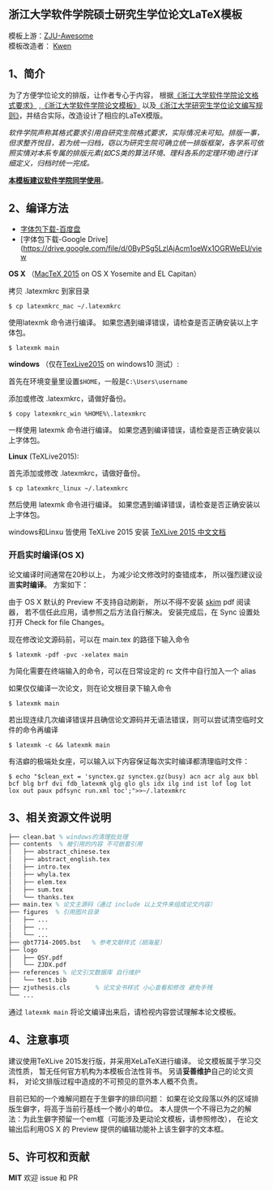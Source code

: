 ## 浙江大学软件学院硕士研究生学位论文LaTeX模板
模板上游：[ZJU-Awesome](https://github.com/ZJU-Awesome/write_with_LaTeX)<br>
模板改造者：  [Kwen](mailto:stralipch@gmail.com)

## 1、简介

为了方便学位论文的排版，让作者专心于内容，
根据[《浙江大学软件学院论文格式要求》](http://www.cst.zju.edu.cn/uploadfile/2012/1015/20121015030109379.doc)
,[《浙江大学软件学院论文模板》](http://www.cst.zju.edu.cn/uploadfile/2012/1015/20121015030251470.doc)
以及[《浙江大学研究生学位论文编写规则》](http://grs.zju.edu.cn/UserFiles/File/xkjsc/xwglb/wenjian/%E6%B5%99%E6%B1%9F%E5%A4%A7%E5%AD%A6%E7%A0%94%E7%A9%B6%E7%94%9F%E5%AD%A6%E4%BD%8D%E8%AE%BA%E6%96%87%E7%BC%96%E5%86%99%E8%A7%84%E5%88%99.doc)，并结合实际，改造设计了相应的LaTeX模版。

*软件学院声称其格式要求引用自研究生院格式要求，实际情况未可知。排版一事，但求整齐悦目，若为统一归档，窃以为研究生院可确立统一排版框架，各学系可依照实情对本系专属的排版元素(如CS类的算法环境、理科各系的定理环境)进行详细定义，归档时统一完成。* 

[**本模板建议软件学院同学使用**](https://github.com/KwenString/Thesis-SE-ZJU-LaTeX/releases)。

## 2、编译方法

- [字体包下载-百度盘](http://pan.baidu.com/s/1hrXDO5A)
- [字体包下载-Google Drive](https://drive.google.com/file/d/0ByPSg5LzlAjAcm1oeWx1OGRWeEU/view

__OS X__ （[MacTeX 2015](https://tug.org/mactex/) on OS X Yosemite and EL Capitan）

拷贝 .latexmkrc 到家目录

    $ cp latexmkrc_mac ~/.latexmkrc

使用latexmk 命令进行编译。
如果您遇到编译错误，请检查是否正确安装以上字体包。

	$ latexmk main


__windows__ （仅在[TexLive2015](http://mirrors.ustc.edu.cn/CTAN/systems/texlive/Images/texlive2015.iso) on windows10 测试）:

首先在环境变量里设置```$HOME```，一般是```C:\Users\username```

添加或修改 .latexmkrc，请做好备份。

    $ copy latexmkrc_win %HOME%\.latexmkrc

一样使用 latexmk 命令进行编译。
如果您遇到编译错误，请检查是否正确安装以上字体包。

__Linux__ (TeXLive2015):

首先添加或修改 .latexmkrc，请做好备份。

    $ cp latexmkrc_linux ~/.latexmkrc

然后使用 latexmk 命令进行编译。
如果您遇到编译错误，请检查是否正确安装以上字体包。

windows和Linxu 皆使用 TeXLive 2015 安装
[TeXLive 2015 中文文档](https://www.tug.org/texlive/doc/texlive-zh-cn/texlive-zh-cn.pdf)

### 开启实时编译(OS X)

论文编译时间通常在20秒以上，
为减少论文修改时的查错成本，
所以强烈建议设置**实时编译**。
方案如下：

由于 OS X 默认的 Preview 不支持自动刷新，
所以不得不安装 [skim](https://sourceforge.net/projects/skim-app/) pdf 阅读器，
若不信任此应用，请参照之后方法自行解决。
安装完成后，在 Sync 设置处打开 Check for file Changes。

现在修改论文源码前，可以在 main.tex 的路径下输入命令

    $ latexmk -pdf -pvc -xelatex main

为简化需要在终端输入的命令，可以在日常设定的 rc 文件中自行加入一个 alias

如果仅仅编译一次论文，则在论文根目录下输入命令

    $ latexmk main

若出现连续几次编译错误并且确信论文源码并无语法错误，则可以尝试清空临时文件的命令再编译

    $ latexmk -c && latexmk main

有洁癖的极端处女座，可以输入以下内容保证每次实时编译都清理临时文件：

    $ echo "$clean_ext = 'synctex.gz synctex.gz(busy) acn acr alg aux bbl bcf blg brf dvi fdb_latexmk glg glo gls idx ilg ind ist lof log lot lox out paux pdfsync run.xml toc';">>~/.latexmkrc


## 3、相关资源文件说明
```tex
├── clean.bat % windows的清理批处理
├── contents  % 被引用的内容 不可嵌套引用
│   ├── abstract_chinese.tex
│   ├── abstract_english.tex
│   ├── intro.tex
│   ├── whyla.tex
│   ├── elem.tex
│   ├── sum.tex
│   └── thanks.tex
├── main.tex % 论文主源码（通过 include 以上文件来组成论文内容）
├── figures  % 引用图片目录
│   ├── ...
│   ├── ...
│   └── ...
├── gbt7714-2005.bst   % 参考文献样式（胡海星）
├── logo
│   ├── QSY.pdf
│   └── ZJDX.pdf
├── references % 论文引文数据库 自行维护
│   └── test.bib
├── zjuthesis.cls       % 论文全书样式 小心查看和修改 避免手残
└── ...
```

通过 `latexmk main` 将论文编译出来后，请检视内容尝试理解本论文模板。

## 4、注意事项

建议使用TeXLive 2015发行版，并采用XeLaTeX进行编译。
论文模板属于学习交流性质，
暂无任何官方机构为本模板合法性背书。
另请**妥善维护**自己的论文资料，
对论文排版过程中造成的不可预见的意外本人概不负责。

目前已知的一个难解问题在于生僻字的排印问题：
如果在论文段落以外的区域排版生僻字，将高于当前行基线一个微小的单位。
本人提供一个不得已为之的解法：为此生僻字预留一个em框（可能涉及更动论文模板，请参照修改），
在论文输出后利用OS X 的 Preview 提供的编辑功能补上该生僻字的文本框。

## 5、许可权和贡献

**MIT** 
欢迎 issue 和 PR
